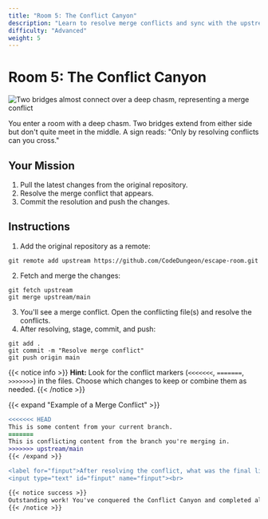 ```yaml
---
title: "Room 5: The Conflict Canyon"
description: "Learn to resolve merge conflicts and sync with the upstream repository."
difficulty: "Advanced"
weight: 5
---
```


# Room 5: The Conflict Canyon

<img src="../images/room5_conflict.jpg" alt="Two bridges almost connect over a deep chasm, representing a merge conflict" />

You enter a room with a deep chasm. Two bridges extend from either side but don't quite meet in the middle. A sign reads: "Only by resolving conflicts can you cross."

## Your Mission

1. Pull the latest changes from the original repository.
2. Resolve the merge conflict that appears.
3. Commit the resolution and push the changes.

## Instructions

1. Add the original repository as a remote:

```
git remote add upstream https://github.com/CodeDungeon/escape-room.git
```

2. Fetch and merge the changes:

```
git fetch upstream
git merge upstream/main
```

3. You'll see a merge conflict. Open the conflicting file(s) and resolve the conflicts.
4. After resolving, stage, commit, and push:
   
```
git add .
git commit -m "Resolve merge conflict"
git push origin main
```


{{< notice info >}}
**Hint:** Look for the conflict markers (`<<<<<<<`, `=======`, `>>>>>>>`) in the files. Choose which changes to keep or combine them as needed.
{{< /notice >}}

{{< expand "Example of a Merge Conflict" >}}
```diff
<<<<<<< HEAD
This is some content from your current branch.
=======
This is conflicting content from the branch you're merging in.
>>>>>>> upstream/main
{{< /expand >}}

<label for="finput">After resolving the conflict, what was the final line of the conflicting file? Enter it below:</label><br>
<input type="text" id="finput" name="finput"><br>

{{< notice success >}}
Outstanding work! You've conquered the Conflict Canyon and completed all the challenges. You're now a GitHub master!
{{< /notice >}}

